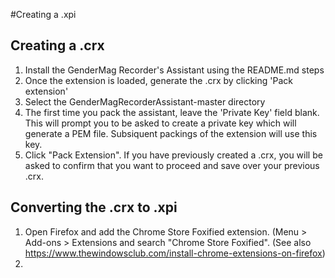 #Creating a .xpi

## Creating a .crx
1. Install the GenderMag Recorder's Assistant using the README.md steps
2. Once the extension is loaded, generate the .crx by clicking 'Pack extension'
3. Select the GenderMagRecorderAssistant-master directory
4. The first time you pack the assistant, leave the 'Private Key' field blank. This will prompt you to be asked to create a private key which will generate a PEM file. Subsiquent packings of the extension will use this key. 
5. Click "Pack Extension". If you have previously created a .crx, you will be asked to confirm that you want to proceed and save over your previous .crx.

## Converting the .crx to .xpi
1. Open Firefox and add the Chrome Store Foxified extension. (Menu > Add-ons > Extensions and search "Chrome Store Foxified". (See also https://www.thewindowsclub.com/install-chrome-extensions-on-firefox)
2. 
